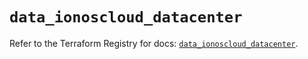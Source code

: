 # `data_ionoscloud_datacenter`

Refer to the Terraform Registry for docs: [`data_ionoscloud_datacenter`](https://registry.terraform.io/providers/ionos-cloud/ionoscloud/6.7.2/docs/data-sources/datacenter).
